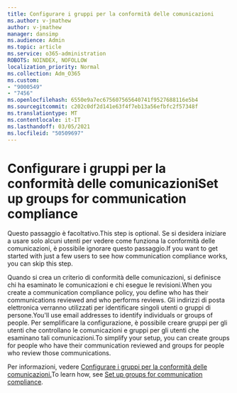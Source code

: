 ```yaml
---
title: Configurare i gruppi per la conformità delle comunicazioni
ms.author: v-jmathew
author: v-jmathew
manager: dansimp
ms.audience: Admin
ms.topic: article
ms.service: o365-administration
ROBOTS: NOINDEX, NOFOLLOW
localization_priority: Normal
ms.collection: Adm_O365
ms.custom:
- "9000549"
- "7456"
ms.openlocfilehash: 6550e9a7ec675607565640741f9527688116e5b4
ms.sourcegitcommit: c202c0df2d141e63f4f7eb13a56efbfc2f57348f
ms.translationtype: MT
ms.contentlocale: it-IT
ms.lasthandoff: 03/05/2021
ms.locfileid: "50509697"
---
```

# <a name="set-up-groups-for-communication-compliance"></a><span data-ttu-id="fde1d-102">Configurare i gruppi per la conformità delle comunicazioni</span><span class="sxs-lookup"><span data-stu-id="fde1d-102">Set up groups for communication compliance</span></span>

<span data-ttu-id="fde1d-103">Questo passaggio è facoltativo.</span><span class="sxs-lookup"><span data-stu-id="fde1d-103">This step is optional.</span></span> <span data-ttu-id="fde1d-104">Se si desidera iniziare a usare solo alcuni utenti per vedere come funziona la conformità delle comunicazioni, è possibile ignorare questo passaggio.</span><span class="sxs-lookup"><span data-stu-id="fde1d-104">If you want to get started with just a few users to see how communication compliance works, you can skip this step.</span></span>  
  
<span data-ttu-id="fde1d-105">Quando si crea un criterio di conformità delle comunicazioni, si definisce chi ha esaminato le comunicazioni e chi esegue le revisioni.</span><span class="sxs-lookup"><span data-stu-id="fde1d-105">When you create a communication compliance policy, you define who has their communications reviewed and who performs reviews.</span></span> <span data-ttu-id="fde1d-106">Gli indirizzi di posta elettronica verranno utilizzati per identificare singoli utenti o gruppi di persone.</span><span class="sxs-lookup"><span data-stu-id="fde1d-106">You'll use email addresses to identify individuals or groups of people.</span></span> <span data-ttu-id="fde1d-107">Per semplificare la configurazione, è possibile creare gruppi per gli utenti che controllano le comunicazioni e gruppi per gli utenti che esaminano tali comunicazioni.</span><span class="sxs-lookup"><span data-stu-id="fde1d-107">To simplify your setup, you can create groups for people who have their communication reviewed and groups for people who review those communications.</span></span>  
  
<span data-ttu-id="fde1d-108">Per informazioni, vedere [Configurare i gruppi per la conformità delle comunicazioni.](https://go.microsoft.com/fwlink/?linkid=2129594)</span><span class="sxs-lookup"><span data-stu-id="fde1d-108">To learn how, see [Set up groups for communication compliance](https://go.microsoft.com/fwlink/?linkid=2129594).</span></span>
